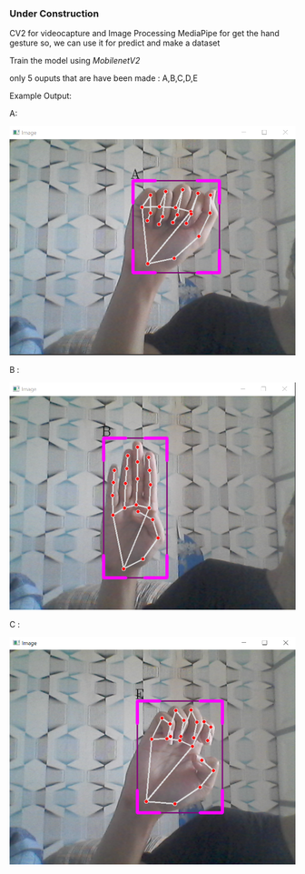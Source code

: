 ### **Under Construction**

CV2 for videocapture and Image Processing
MediaPipe for get the hand gesture so, we can use it for predict and make a dataset

Train the model using *MobilenetV2*

only 5 ouputs that are have been made : A,B,C,D,E

Example Output:

A: 

![](/output_Image/A.png)

B :

![](/output_Image/B.png)

C :

![](/output_Image/E.png)